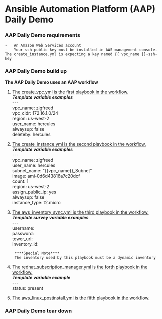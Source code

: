 # Ansible Automation Platform (AAP) Daily Demo
### AAP Daily Demo requirements  
    -   An Amazon Web Services account
    -   Your ssh public key must be installed in AWS management console.  The create_instance.yml is expecting a key named {{ vpc_name }}-ssh-key
### AAP Daily Demo build up
**The AAP Daily Demo uses an AAP workflow**  
1. [The create_vpc.yml is the first playbook in the workflow.](https://github.com/redawg/Ansiblewesttigers/blob/master/Demonstrations/AAP_daily_demo/create_vpc.yml "create_vpc.yml")  
        ***Template variable examples***  
        ---  
        vpc_name: zigfreed  
        vpc_cidr: 172.16.1.0/24  
        region: us-west-2  
        user_name: hercules  
        alwaysup: false  
        deleteby: hercules
2. [The create_instance.yml is the second playbook in the workflow.](https://github.com/redawg/Ansiblewesttigers/blob/master/Demonstrations/AAP_daily_demo/create_instance.yml "create_instance.yml")  
        ***Template variable examples***  
        ---  
        vpc_name: zigfreed  
        user_name: hercules  
        subnet_name: "{{vpc_name}}_Subnet"  
        image: ami-0d6d43816a7c20dcf  
        count: 1  
        region: us-west-2  
        assign_public_ip: yes  
        alwaysup: false  
        instance_type: t2.micro    
3. [The aws_inventory_sync.yml is the third playbook in the workflow.](https://github.com/redawg/Ansiblewesttigers/blob/master/Demonstrations/AAP_daily_demo/aws_inventory_sync.yml "aws_inventory_sync.yml")  
        ***Template survey variable examples***  
        ---  
        username:    
        password:  
        tower_url:  
        inventory_id:  

        ****Special Note****
        The inventory used by this playbook must be a dynamic inventory  
4. [The redhat_subscription_manager.yml is the forth playbook in the workflow.](https://github.com/redawg/Ansiblewesttigers/blob/master/Demonstrations/AAP_daily_demo/redhat_subscription_manager.yml "redhat_subscription_manager.yml")  
        ***Template variable example***  
        ---  
        status: present  
5. [The aws_linux_postinstall.yml is the fifth playbook in the workflow.](https://github.com/redawg/Ansiblewesttigers/blob/master/Demonstrations/AAP_daily_demo/aws_linux_postinstall.yml "aws_linux_postinstall.yml")  

### AAP Daily Demo tear down  
